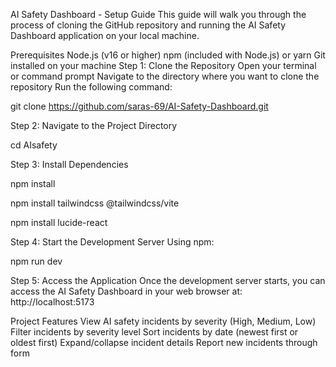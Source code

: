 AI Safety Dashboard - Setup Guide
This guide will walk you through the process of cloning the GitHub repository and running the AI Safety Dashboard application on your local machine.

Prerequisites
Node.js (v16 or higher)
npm (included with Node.js) or yarn
Git installed on your machine
Step 1: Clone the Repository
Open your terminal or command prompt
Navigate to the directory where you want to clone the repository
Run the following command:

git clone https://github.com/saras-69/AI-Safety-Dashboard.git

Step 2: Navigate to the Project Directory

cd AIsafety

Step 3: Install Dependencies

npm install

npm install tailwindcss @tailwindcss/vite

npm install lucide-react

Step 4: Start the Development Server
Using npm:

npm run dev

Step 5: Access the Application
Once the development server starts, you can access the AI Safety Dashboard in your web browser at: http://localhost:5173

Project Features
View AI safety incidents by severity (High, Medium, Low)
Filter incidents by severity level
Sort incidents by date (newest first or oldest first)
Expand/collapse incident details
Report new incidents through form
